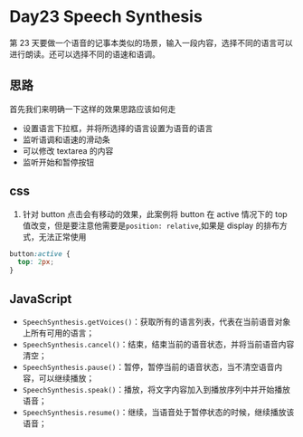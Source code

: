 # Day23 Speech Synthesis

第 23 天要做一个语音的记事本类似的场景，输入一段内容，选择不同的语言可以进行朗读。还可以选择不同的语速和语调。

## 思路

首先我们来明确一下这样的效果思路应该如何走

- 设置语言下拉框，并将所选择的语言设置为语音的语言
- 监听语调和语速的滑动条
- 可以修改 textarea 的内容
- 监听开始和暂停按钮

## css

1. 针对 button 点击会有移动的效果，此案例将 button 在 active 情况下的 top 值改变，但是要注意他需要是`position: relative`,如果是 display 的排布方式，无法正常使用

```css
button:active {
  top: 2px;
}
```

## JavaScript

- `SpeechSynthesis.getVoices()`：获取所有的语言列表，代表在当前语音对象上所有可用的语言；
- `SpeechSynthesis.cancel()`：结束，结束当前的语音状态，并将当前语音内容清空；
- `SpeechSynthesis.pause()`：暂停，暂停当前的语音状态，当不清空语音内容，可以继续播放；
- `SpeechSynthesis.speak()`：播放，将文字内容加入到播放序列中并开始播放语音；
- `SpeechSynthesis.resume()`：继续，当语音处于暂停状态的时候，继续播放该语音；
